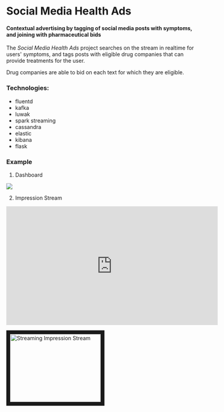 
# Social Media Health Ads


#### Contextual advertising by tagging of social media posts with symptoms, and joining with pharmaceutical bids

The _Social Media Health Ads_ project searches on the stream in realtime for users' symptoms, and tags posts with eligible drug companies that can provide treatments for the user.  

Drug companies are able to bid on each text for which they are eligible.

### Technologies:
- fluentd
- kafka
- luwak
- spark streaming
- cassandra
- elastic
- kibana
- flask

### Example

1. Dashboard
<img src='http://gdurl.com/CW4d' />

2. Impression Stream
<iframe width="560" height="315" src="https://www.youtube.com/embed/-1pBhdcxGMA" frameborder="0" allowfullscreen></iframe>

<a href="http://www.youtube.com/watch?feature=player_embedded&v=-1pBhdcxGMA
" target="_blank"><img src="http://img.youtube.com/vi/-1pBhdcxGMA/0.jpg" 
alt="Streaming Impression Stream" width="240" height="180" border="10" /></a>
